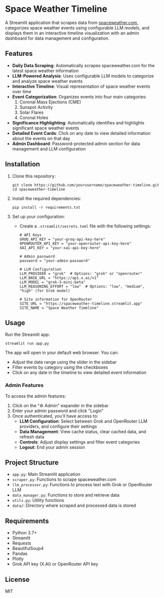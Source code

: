 # Space Weather Timeline

A Streamlit application that scrapes data from [spaceweather.com](https://spaceweather.com), categorizes space weather events using configurable LLM models, and displays them in an interactive timeline visualization with an admin dashboard for data management and configuration.

## Features

- **Daily Data Scraping**: Automatically scrapes spaceweather.com for the latest space weather information
- **LLM-Powered Analysis**: Uses configurable LLM models to categorize and analyze space weather events
- **Interactive Timeline**: Visual representation of space weather events over time
- **Event Categorization**: Organizes events into four main categories:
  1. Coronal Mass Ejections (CME)
  2. Sunspot Activity
  3. Solar Flares
  4. Coronal Holes
- **Significance Highlighting**: Automatically identifies and highlights significant space weather events
- **Detailed Event Cards**: Click on any date to view detailed information about the events on that day
- **Admin Dashboard**: Password-protected admin section for data management and LLM configuration

## Installation

1. Clone this repository:
   ```
   git clone https://github.com/yourusername/spaceweather-timeline.git
   cd spaceweather-timeline
   ```

2. Install the required dependencies:
   ```
   pip install -r requirements.txt
   ```

3. Set up your configuration:
   - Create a `.streamlit/secrets.toml` file with the following settings:
     ```
     # API Keys
     GROQ_API_KEY = "your-groq-api-key-here"
     OPENROUTER_API_KEY = "your-openrouter-api-key-here"
     XAI_API_KEY = "your-xai-api-key-here"

     # Admin password
     password = "your-admin-password"

     # LLM Configuration
     LLM_PROVIDER = "grok"  # Options: "grok" or "openrouter"
     LLM_BASE_URL = "https://api.x.ai/v1"
     LLM_MODEL = "grok-3-mini-beta"
     LLM_REASONING_EFFORT = "low"  # Options: "low", "medium", "high" (for Grok model)

     # Site information for OpenRouter
     SITE_URL = "https://spaceweather-timeline.streamlit.app"
     SITE_NAME = "Space Weather Timeline"
     ```

## Usage

Run the Streamlit app:
```
streamlit run app.py
```

The app will open in your default web browser. You can:
- Adjust the date range using the slider in the sidebar
- Filter events by category using the checkboxes
- Click on any date in the timeline to view detailed event information

### Admin Features

To access the admin features:
1. Click on the "⚙️ Admin" expander in the sidebar
2. Enter your admin password and click "Login"
3. Once authenticated, you'll have access to:
   - **LLM Configuration**: Select between Grok and OpenRouter LLM providers, and configure their settings
   - **Data Management**: View cache status, clear cached data, and refresh data
   - **Controls**: Adjust display settings and filter event categories
   - **Logout**: End your admin session

## Project Structure

- `app.py`: Main Streamlit application
- `scraper.py`: Functions to scrape spaceweather.com
- `llm_processor.py`: Functions to process text with Grok or OpenRouter LLM
- `data_manager.py`: Functions to store and retrieve data
- `utils.py`: Utility functions
- `data/`: Directory where scraped and processed data is stored

## Requirements

- Python 3.7+
- Streamlit
- Requests
- BeautifulSoup4
- Pandas
- Plotly
- Grok API key (X.AI) or OpenRouter API key

## License

MIT
